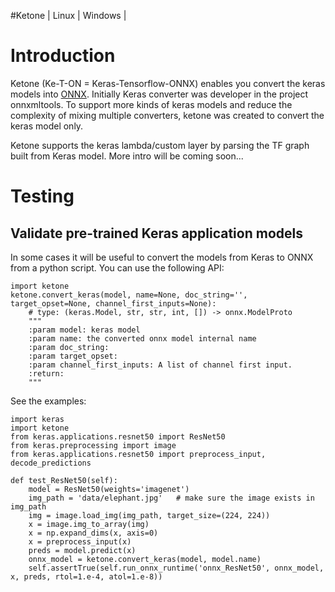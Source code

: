 #Ketone
| Linux | Windows |


# Introduction 
Ketone (Ke-T-ON = Keras-Tensorflow-ONNX) enables you convert the keras models into [ONNX](https://onnx.ai).
Initially Keras converter was developer in the project onnxmltools. To support more kinds of keras models and reduce the complexity of mixing multiple converters, ketone was created to convert the keras model only. 

Ketone supports the keras lambda/custom layer by parsing the TF graph built from Keras model.
More intro will be coming soon...

# Testing

## Validate pre-trained Keras application models
In some cases it will be useful to convert the models from Keras to ONNX from a python script. You can use the following API:
```buildoutcfg
import ketone
ketone.convert_keras(model, name=None, doc_string='', target_opset=None, channel_first_inputs=None):
    # type: (keras.Model, str, str, int, []) -> onnx.ModelProto
    """
    :param model: keras model
    :param name: the converted onnx model internal name
    :param doc_string:
    :param target_opset:
    :param channel_first_inputs: A list of channel first input.
    :return:
    """
```

See the examples:

```buildoutcfg
import keras
import ketone
from keras.applications.resnet50 import ResNet50
from keras.preprocessing import image
from keras.applications.resnet50 import preprocess_input, decode_predictions

def test_ResNet50(self):
    model = ResNet50(weights='imagenet')
    img_path = 'data/elephant.jpg'   # make sure the image exists in img_path
    img = image.load_img(img_path, target_size=(224, 224))
    x = image.img_to_array(img)
    x = np.expand_dims(x, axis=0)
    x = preprocess_input(x)
    preds = model.predict(x)
    onnx_model = ketone.convert_keras(model, model.name)
    self.assertTrue(self.run_onnx_runtime('onnx_ResNet50', onnx_model, x, preds, rtol=1.e-4, atol=1.e-8))
```